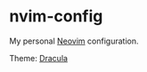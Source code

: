 # nvim-config
My personal [Neovim](https://github.com/neovim/neovim) configuration.

Theme: [Dracula](https://github.com/Mofiqul/dracula.nvim)

